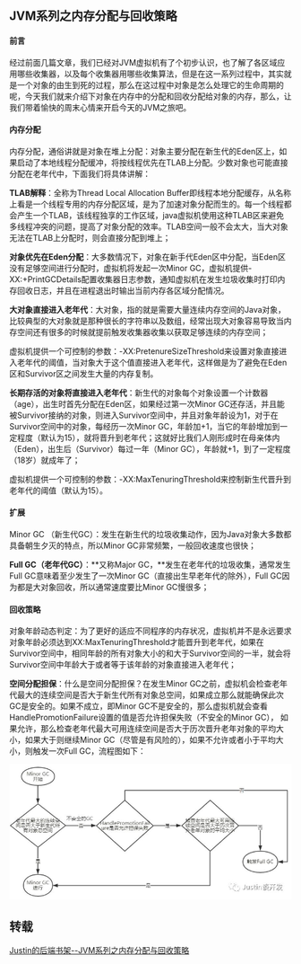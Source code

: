 ## JVM系列之内存分配与回收策略 ##

#### **前言**
经过前面几篇文章，我们已经对JVM虚拟机有了个初步认识，也了解了各区域应用哪些收集器，以及每个收集器用哪些收集算法，但是在这一系列过程中，其实就是一个对象的由生到死的过程，那么在这过程中对象是怎么处理它的生命周期的呢，今天我们就来介绍下对象在内存中的分配和回收分配给对象的内存，那么，让我们带着愉快的周末心情来开启今天的JVM之旅吧。

#### **内存分配**
内存分配，通俗讲就是对象在堆上分配：对象主要分配在新生代的Eden区上，如果启动了本地线程分配缓冲，将按线程优先在TLAB上分配。少数对象也可能直接分配在老年代中，下面我们将具体讲解：

**TLAB解释**：全称为Thread Local Allocation Buffer即线程本地分配缓存，从名称上看是一个线程专用的内存分配区域，是为了加速对象分配而生的。每一个线程都会产生一个TLAB，该线程独享的工作区域，java虚拟机使用这种TLAB区来避免多线程冲突的问题，提高了对象分配的效率。TLAB空间一般不会太大，当大对象无法在TLAB上分配时，则会直接分配到堆上；


**对象优先在Eden分配**：大多数情况下，对象在新手代Eden区中分配，当Eden区没有足够空间进行分配时，虚拟机将发起一次Minor GC，虚拟机提供-XX:+PrintGCDetails配置收集器日志参数，通知虚拟机在发生垃圾收集时打印内存回收日志，并且在进程退出时输出当前内存各区域分配情况。

**大对象直接进入老年代**：大对象，指的就是需要大量连续内存空间的Java对象，比较典型的大对象就是那种很长的字符串以及数组，经常出现大对象容易导致当内存空间还有很多的时候就提前触发收集器收集以获取足够连续的内存空间；

虚拟机提供一个可控制的参数：-XX:PretenureSizeThreshold来设置对象直接进入老年代的阈值，当对象大于这个值直接进入老年代，这样做是为了避免在Eden区和Survivor区之间发生大量的内存复制。

**长期存活的对象将直接进入老年代**：新生代的对象每个对象设置一个计数器（age），出生时首先分配在Eden区，如果经过第一次Minor GC还存活，并且能被Survivor接纳的对象，则进入Survivor空间中，并且对象年龄设为1，对于在Survivor空间中的对象，每经历一次Minor GC，年龄加+1，当它的年龄增加到一定程度（默认为15），就将晋升到老年代；这就好比我们人刚形成时在母亲体内（Eden），出生后（Survivor）每过一年（Minor GC），年龄就+1，到了一定程度（18岁）就成年了；

虚拟机提供一个可控制的参数：-XX:MaxTenuringThreshold来控制新生代晋升到老年代的阈值（默认为15）。

#### **扩展**
Minor GC （新生代GC）：发生在新生代的垃圾收集动作，因为Java对象大多数都具备朝生夕灭的特点，所以Minor GC非常频繁，一般回收速度也很快；

**Full GC（老年代GC）**：**又称Major GC，**发生在老年代的垃圾收集，通常发生Full GC意味着至少发生了一次Minor GC（直接出生早老年代的除外），Full GC因为都是大对象回收，所以通常速度要比Minor GC慢很多；


#### **回收策略**
对象年龄动态判定：为了更好的适应不同程序的内存状况，虚拟机并不是永远要求对象年龄必须达到XX:MaxTenuringThreshold才能晋升到老年代，如果在Survivor空间中，相同年龄的所有对象大小的和大于Survivor空间的一半，就会将Survivor空间中年龄大于或者等于该年龄的对象直接进入老年代；

**空间分配担保**：什么是空间分配担保？在发生Minor GC之前，虚拟机会检查老年代最大的连续空间是否大于新生代所有对象总空间，如果成立那么就能确保此次GC是安全的。如果不成立，即Minor GC不是安全的，那么虚拟机就会查看HandlePromotionFailure设置的值是否允许担保失败（不安全的Minor GC），
如果允许，那么检查老年代最大可用连续空间是否大于历次晋升老年对象的平均大小，如果大于则继续Minor GC（尽管是有风险的），如果不允许或者小于平均大小，则触发一次Full GC，流程图如下：

![](images/jvm-allocate-memory.jpg)

## 转载
[Justin的后端书架--JVM系列之内存分配与回收策略](https://mp.weixin.qq.com/s/EfbsMvr3Gt1RGN0x_Ya64g)
